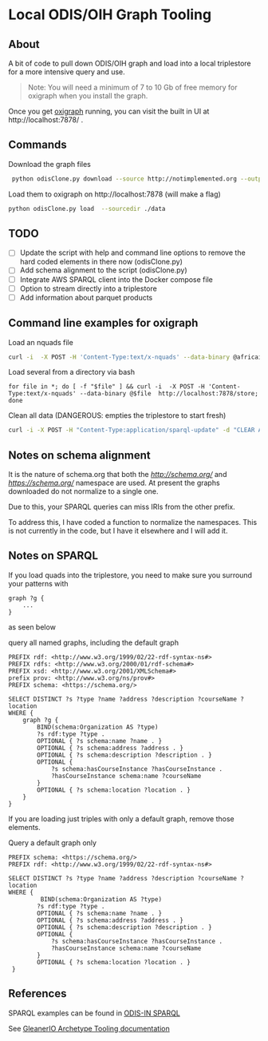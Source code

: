 # Local ODIS/OIH Graph Tooling

## About

A bit of code to pull down ODIS/OIH graph and load into a local triplestore for a more intensive query and use.

> Note: You will need a minimum of 7 to 10 Gb of
> free memory for oxigraph when you install the graph.  

Once you get [oxigraph](https://github.com/oxigraph/oxigraph) running, you can visit the built in UI at
http://localhost:7878/ .

## Commands

Download the graph files

```bash
 python odisClone.py download --source http://notimplemented.org --outputdir ./data
 ```

Load them to oxigraph on http://localhost:7878  (will make a flag)

```bash
python odisClone.py load  --sourcedir ./data
```

## TODO

- [ ] Update the script with help and command line options to remove the hard coded elements in there now (odisClone.py)
- [ ] Add schema alignment to the script (odisClone.py)
- [ ] Integrate AWS SPARQL client into the Docker compose file
- [ ] Option to stream directly into a triplestore
- [ ] Add information about parquet products

## Command line examples for oxigraph

Load an nquads file
```bash
curl -i  -X POST -H 'Content-Type:text/x-nquads' --data-binary @africaioc_release.nq  http://localhost:7878/store
```

Load several from a directory via bash
```bssh
for file in *; do [ -f "$file" ] && curl -i  -X POST -H 'Content-Type:text/x-nquads' --data-binary @$file  http://localhost:7878/store; done
```

Clean all data (DANGEROUS:  empties the triplestore to start fresh)
```bash
curl -i -X POST -H "Content-Type:application/sparql-update" -d "CLEAR ALL"   http://localhost:7878/update
```

## Notes on schema alignment

It is the nature of schema.org that both the _http://schema.org/_
and _https://schema.org/_ namespace are used.   At present
the graphs downloaded do not normalize to a single one.  

Due to this, your SPARQL queries can miss IRIs from the other
prefix.

To address this, I have coded a function to normalize the namespaces.
This is not currently in the code, but I have it elsewhere and I will 
add it.  

## Notes on SPARQL

If you load quads into the triplestore, you need to make sure you surround 
your patterns with

```sparql
graph ?g {
    ...
}
```

as seen below

query all named graphs, including the default graph
```sparql
PREFIX rdf: <http://www.w3.org/1999/02/22-rdf-syntax-ns#>
PREFIX rdfs: <http://www.w3.org/2000/01/rdf-schema#>
PREFIX xsd: <http://www.w3.org/2001/XMLSchema#>
prefix prov: <http://www.w3.org/ns/prov#>
PREFIX schema: <https://schema.org/>

SELECT DISTINCT ?s ?type ?name ?address ?description ?courseName ?location
WHERE {
    graph ?g {
        BIND(schema:Organization AS ?type)
        ?s rdf:type ?type .
        OPTIONAL { ?s schema:name ?name . }
        OPTIONAL { ?s schema:address ?address . }
        OPTIONAL { ?s schema:description ?description . }
        OPTIONAL {
            ?s schema:hasCourseInstance ?hasCourseInstance .
            ?hasCourseInstance schema:name ?courseName
        }
        OPTIONAL { ?s schema:location ?location . }
    }
}
```
 
If you are loading just triples with only a default graph, remove 
those elements.  

Query a default graph only
```sparql
PREFIX schema: <https://schema.org/>
PREFIX rdf: <http://www.w3.org/1999/02/22-rdf-syntax-ns#>

SELECT DISTINCT ?s ?type ?name ?address ?description ?courseName ?location
WHERE {
         BIND(schema:Organization AS ?type)
        ?s rdf:type ?type .
        OPTIONAL { ?s schema:name ?name . }
        OPTIONAL { ?s schema:address ?address . }
        OPTIONAL { ?s schema:description ?description . }
        OPTIONAL {
            ?s schema:hasCourseInstance ?hasCourseInstance .
            ?hasCourseInstance schema:name ?courseName
        }
        OPTIONAL { ?s schema:location ?location . }
 }
 ```


## References

SPARQL examples can be found in [ODIS-IN SPARQL](https://github.com/iodepo/odis-in/tree/master/SPARQL)

See [GleanerIO Archetype Tooling documentation](https://github.com/gleanerio/archetype/blob/master/docs/tooling.md)

